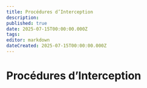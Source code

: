 ```yaml
---
title: Procédures d’Interception
description: 
published: true
date: 2025-07-15T00:00:00.000Z
tags: 
editor: markdown
dateCreated: 2025-07-15T00:00:00.000Z
---
```


# Procédures d’Interception
